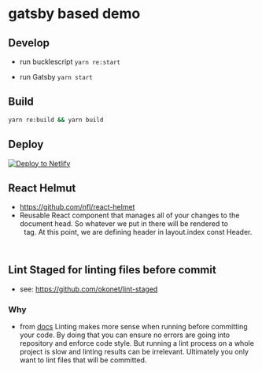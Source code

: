 # gatsby based demo

## Develop

* run bucklescript
  `yarn re:start`

* run Gatsby
  `yarn start`

## Build

```sh
yarn re:build && yarn build
```

## Deploy

[![Deploy to Netlify](https://www.netlify.com/img/deploy/button.svg)](https://app.netlify.com/start/deploy?repository=https://github.com/gatsbyjs/gatsby-starter-default)

## React Helmut

* https://github.com/nfl/react-helmet
* Reusable React component that manages all of your changes to the document head. So whatever we put in there will be rendered to <header> tag. At this point, we are defining header in layout.index const Header.

## Lint Staged for linting files before commit

* see: https://github.com/okonet/lint-staged

### Why

* from [docs](https://github.com/okonet/lint-staged#why)
  Linting makes more sense when running before committing your code. By doing that you can ensure no errors are going into repository and enforce code style. But running a lint process on a whole project is slow and linting results can be irrelevant. Ultimately you only want to lint files that will be committed.
